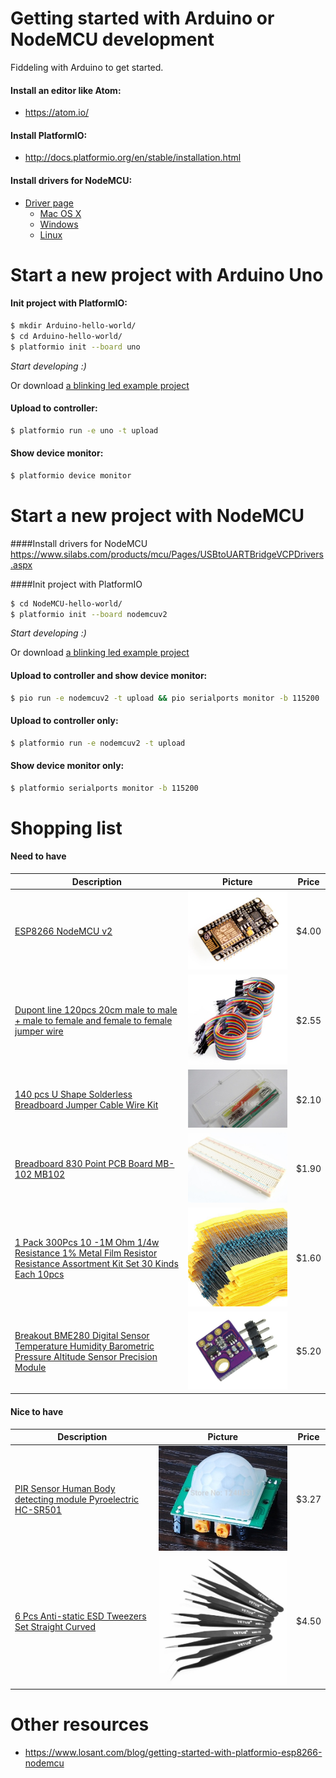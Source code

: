 # Getting started with Arduino or NodeMCU development

Fiddeling with Arduino to get started.

#### Install an editor like Atom:
* https://atom.io/

#### Install PlatformIO:
* http://docs.platformio.org/en/stable/installation.html

#### Install drivers for NodeMCU:
* [Driver page](https://www.silabs.com/products/mcu/Pages/USBtoUARTBridgeVCPDrivers.aspx)
    * [Mac OS X](http://www.silabs.com/Support%20Documents/Software/Mac_OSX_VCP_Driver.zip)
    * [Windows](http://www.silabs.com/Support%20Documents/Software/CP210x_Windows_Drivers.zip)
    * [Linux](http://www.silabs.com/Support%20Documents/Software/Linux_3.x.x_VCP_Driver_Source.zip)


# Start a new project with Arduino Uno

#### Init project with PlatformIO:
```bash
$ mkdir Arduino-hello-world/
$ cd Arduino-hello-world/
$ platformio init --board uno
```

_Start developing :)_

Or download [a blinking led example project](https://github.com/5orenso/nodemcu-blinking-led)

#### Upload to controller:
```bash
$ platformio run -e uno -t upload
```

#### Show device monitor:
```bash
$ platformio device monitor
```


# Start a new project with NodeMCU

####Install drivers for NodeMCU
https://www.silabs.com/products/mcu/Pages/USBtoUARTBridgeVCPDrivers.aspx

####Init project with PlatformIO
```bash
$ cd NodeMCU-hello-world/
$ platformio init --board nodemcuv2
```

_Start developing :)_

Or download [a blinking led example project](https://github.com/5orenso/nodemcu-blinking-led)

#### Upload to controller and show device monitor:
```bash
$ pio run -e nodemcuv2 -t upload && pio serialports monitor -b 115200
```

#### Upload to controller only:
```bash
$ platformio run -e nodemcuv2 -t upload
```

#### Show device monitor only:
```bash
$ platformio serialports monitor -b 115200
```

# Shopping list

#### Need to have

| Description                       | Picture                                  | Price |
|-----------------------------------|------------------------------------------|-------|
| [ESP8266 NodeMCU v2](https://www.aliexpress.com/item/Update-Industry-4-0-New-esp8266-NodeMCU-v2-Lua-WIFI-networking-development-kit-board-based-on/32358722888.html?spm=2114.13010608.0.0.nAiZf1) | ![NodeMCU](img/nodemcu.jpg) | $4.00  |
| [Dupont line 120pcs 20cm male to male + male to female and female to female jumper wire](https://www.aliexpress.com/item/Dupont-line-120pcs-20cm-male-to-male-male-to-female-and-female-to-female-jumper-wire/1728903423.html?spm=2114.13010608.0.0.m3Qohh) | ![Dupont jumper wire](img/jumperwire.jpg) | $2.55  |
| [140 pcs U Shape Solderless Breadboard Jumper Cable Wire Kit](https://www.aliexpress.com/item/Free-Shipping-140pcs-in-one-package-convenient-New-Solderless-Flexible-Breadboard-Jumper-wires-Cables-HOT-Sale/1621833882.html?spm=2114.13010608.0.0.m3Qohh) | ![Wirekit](img/wirekit.jpg) | $2.10  |
| [Breadboard 830 Point PCB Board MB-102 MB102](https://www.aliexpress.com/item/SHIPPING-1pcs-Breadboard-830-Point-PCB-Board-MB-102-MB102-Test-Develop-DIY-kit-nodemcu-raspberri/32219206014.html?spm=2114.13010608.0.0.WgO27Y) | ![Breadboard](img/breadboard.jpg) | $1.90  |
| [1 Pack 300Pcs 10 -1M Ohm 1/4w Resistance 1% Metal Film Resistor Resistance Assortment Kit Set 30 Kinds Each 10pcs](https://www.aliexpress.com/item/1-Pack-300Pcs-10-1M-Ohm-1-4w-Resistance-1-Metal-Film-Resistor-Resistance-Assortment-Kit/32505894332.html?spm=2114.13010608.0.0.Pjis9T) | ![resistors](img/resistors.jpg) | $1.60  |
| [Breakout BME280 Digital Sensor Temperature Humidity Barometric Pressure Altitude Sensor Precision Module](https://www.aliexpress.com/item/Breakout-BME280-Digital-Sensor-Temperature-Humidity-Barometric-Pressure-Altitude-Sensor-Precision-Module-for-Arduino/32672210336.html?spm=2114.13010608.0.0.aNQtWq) | ![BME280](img/temp-sensor.jpg) | $5.20 |


#### Nice to have

| Description                       | Picture                                  | Price |
|-----------------------------------|------------------------------------------|-------|
| [PIR Sensor Human Body detecting module Pyroelectric HC-SR501](https://www.aliexpress.com/item/NEW-PIR-Sensor-Human-Body-detecting-module-Pyroelectric-HC-SR501-For-Arduino-MCU-Freeshipping/1856571305.html?spm=2114.10010108.1000013.3.RpWnIf&scm=1007.13339.33317.0&pvid=f4ea8048-4a57-4d28-b810-e2d5a3b4ec79&tpp=1) | ![PIR Sensor](img/pir-sensor.jpg) | $3.27 |
| [6 Pcs Anti-static ESD Tweezers Set Straight Curved](https://www.aliexpress.com/item/6pcs-ESD-Anti-Static-Stainless-Steel-Tweezer-Set-Tweezers-Maintenance-Tools-Kit/1766539602.html?spm=2114.13010608.0.0.TDP3lb) | ![tweezers](img/tweezers.jpg) | $4.50  |



# Other resources

* https://www.losant.com/blog/getting-started-with-platformio-esp8266-nodemcu
